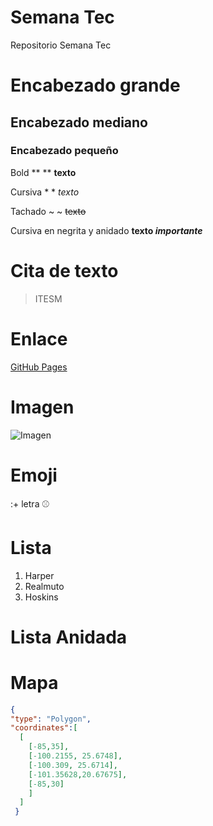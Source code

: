 # Semana Tec
Repositorio Semana Tec

# Encabezado grande
## Encabezado mediano
### Encabezado pequeño

Bold ** ** **texto**

Cursiva * * *texto*

Tachado ~ ~ ~~texto~~

Cursiva en negrita y anidado **texto _importante_**

# Cita de texto
> ITESM

# Enlace
[GitHub Pages](https://pages.github.com/)

# Imagen
![Imagen](https://img.mlbstatic.com/mlb-images/image/private/t_16x9/t_w2208/mlb/kqpmsiks5sfn6fojbdrh.png)

# Emoji
:+ letra
⚾

# Lista
1. Harper
2. Realmuto
3. Hoskins

# Lista Anidada


# Mapa
```geojson
{
"type": "Polygon",
"coordinates":[
  [
    [-85,35],
    [-100.2155, 25.6748],
    [-100.309, 25.6714],
    [-101.35628,20.67675],
    [-85,30]
    ]
  ]
 }
 ```
    


  
